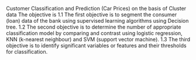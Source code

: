 Customer Classification and Prediction (Car Prices) on the basis of Cluster data
The objective is
1.1	The first objective is to segment the consumer (loan) data of the bank using supervised learning algorithms using Decision tree. 
1.2	The second objective is to determine the number of appropriate classification model by comparing and contrast using logistic regression, KNN (k-nearest neighbour) and SVM (support vector machine).
1.3	The third objective is to identify significant variables or features and their thresholds for classification.
 
